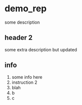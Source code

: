 # demo_rep

some description

## header 2

some extra description but updated

## info

1. some info here
2. instruction 2
3. blah
4. b
5. c